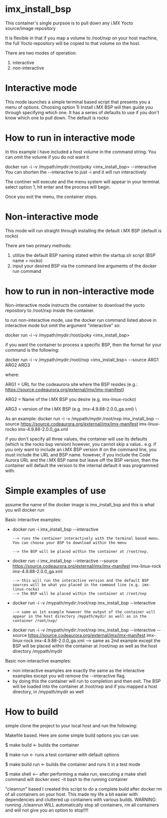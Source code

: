 # imx_install_bsp

This container's single purpsoe is to pull down any i.MX Yocto source/image repository

It is flexible in that if you map a volume to /root/nxp on your host machine, the full Yocto repository 
will be copied to that volume on the host.

There are two modes of operation:
1) interactive
2) non-interactive

# Interactive mode
This mode launches a simple terminal based script that presents you a menu of options.
Choosing option 1) Install i.MX BSP will then guide you through specifying which one.
It has a series of defaults to use if you don't know which one to pull down.  The default is rocko

# How to run in interactive mode
In this example i have included a host volume in the command string.  You can omit the volume if you do not want it

docker run -i -v /mypath/mydir:/root/poky <imx_install_bsp> --interactive
You can shorten the --interactive to just -i and it will run interactively

The continer will execute and the menu system will appear in your terminal.
select option 1, hit enter and the process will begin.

Once you exit the menu, the container stops.

# Non-interactive mode
This mode will run straight through installing the default i.MX BSP (default is rocko)

There are two primary methods:
1) utilize the default BSP naming stated within the startup.sh script (BSP name = rocko)
2) input your desired BSP via the command line arguments of the docker run command

# how to run in non-interactive mode
Non-interactive mode instructs the container to download the yocto repository to /root/nxp inside the container.

to run non-interactive mode, use the docker run command listed above in interactive mode but omit the argument "interactive"
so:

docker run -i -v /mypath/mydir:/root/poky <imx_install_bsp>

if you want the container to process a specific BSP, then the format for your command is the following:

docker run -i -v /mypath/mydir:/root/nxp <imx_install_bsp> --source ARG1 ARG2 ARG3

where:

  ARG1 = URL for the codeaurora site where the BSP resides (e.g.: https://source.codeaurora.org/external/imx/imx-manifest)
  
  ARG2 = Name of the i.MX BSP you desire (e.g. imx-linux-rocko)
  
  ARG3 = version of the i.MX BSP (e.g. imx-4.9.88-2.0.0_ga.xml) \
  

As an example:
docker run -i -v /mypath/mydir:/root/nxp imx_install_bsp --source https://source.codeaurora.org/external/imx/imx-manifest imx-linux-rocko imx-4.9.88-2.0.0_ga.xml

if you don't specify all three values, the container will use its defaults (which is the rocko bsp version)
however, you cannot skip a value.. e.g. if you only want to include an i.MX BSP version # on the command line, you 
must include the URL and BSP name.  however, if you include the Code Aurora URL and the i.MX BSP name but leave off the BSP version, then the container will default the version to the internal default it was programmed with. 

# Simple examples of use

assume the name of the docker image is imx_install_bsp and this is what you will docker run

Basic interactive examples:
- docker run -i imx_install_bsp --interactive

      --> runs the container interactively with the terminal based menu.  You can choose your BSP to download within the menu
      
      --> the BSP will be placed within the container at /root/nxp.

- docker run -i imx_install_bsp --interactive --source https://source.codeaurora.org/external/imx/imx-manifest imx-linux-rock imx-4.9.88-2.0.0_ga.xml

      --> this will run the interactive version and the default BSP sources will be what you placed in the command line (e.g. imx-linux-rocko)
      --> the BSP will be placed within the container at /root/nxp
      
- docker run -i -v /mypath/mydir:/root/nxp imx_install_bsp --interactive

      --> same as 1st example however the output of the container will appear in the host directory /mypath/mydir as well as in the container /root/nxp/

- docker run -i -v /mypath/mydir:/root/nxp imx_install_bsp --interactive --source https://source.codeaurora.org/external/imx/imx-manifest imx-linux-rock imx-4.9.88-2.0.0_ga.xml
     --> same as 2nd example except the BSP will be placed within the container at /root/nxp as well as the host directory /mypath/mydir

Basic non-interactive examples:
- non interactive examples are exactly the same as the interactive examples except you will remove the --interactive flag.
- by doing this the container will run to completion and then exit.   The BSP will be loaded into the container at /root/nxp and if you mapped a host directory,
  in /mypath/mydir as well
  
# How to build
simple clone the project to your local host and run the following:

Makefile based.  Here are some simple build options you can use:

$ make build <- builds the container

$ make run <- runs a test container with default options

$ make build run <- builds the container and runs it in a test mode

$ make shell <-- after performing a make run, executing a make shell command will docker exec -it bash to the running container

"cleanrun" based
I created this script to do a complete build after docker rm of all containers on your host.
This made my life a bit easier with dependencies and cluttered up containers with various builds.
WARNING:  running ./cleanrun WILL automatically stop all containers, rm all containers and will not give you an option to stop!!!! 

